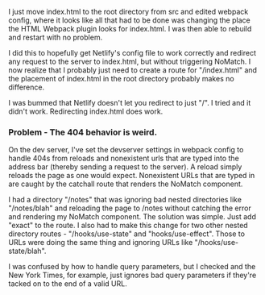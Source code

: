 I just move index.html to the root directory from src and edited webpack config, where it looks like all that had to be done was changing the place the HTML Webpack plugin looks for index.html. I was then able to rebuild and restart with no problem.

I did this to hopefully get Netlify's config file to work correctly and redirect any request to the server to index.html, but without triggering NoMatch. I now realize that I probably just need to create a route for "/index.html" and the placement of index.html in the root directory probably makes no difference.

I was bummed that Netlify doesn't let you redirect to just "/". I tried and it didn't work. Redirecting index.html does work.

### Problem - The 404 behavior is weird. 
On the dev server, I've set the devserver settings in webpack config to handle 404s from reloads and nonexistent urls that are typed into the address bar (thereby sending a request to the server). A reload simply reloads the page as one would expect. Nonexistent URLs that are typed in are caught by the catchall route that renders the NoMatch component.

I had a directory "/notes" that was ignoring bad nested directories like "/notes/blah" and reloading the page to /notes without catching the error and rendering my NoMatch component. The solution was simple. Just add "exact" to the route. I also had to make this change for two other nested directory routes - "/hooks/use-state" and "hooks/use-effect". Those to URLs were doing the same thing and ignoring URLs like "/hooks/use-state/blah".

I was confused by how to handle query parameters, but I checked and the New York Times, for example, just ignores bad query parameters if they're tacked on to the end of a valid URL.

 